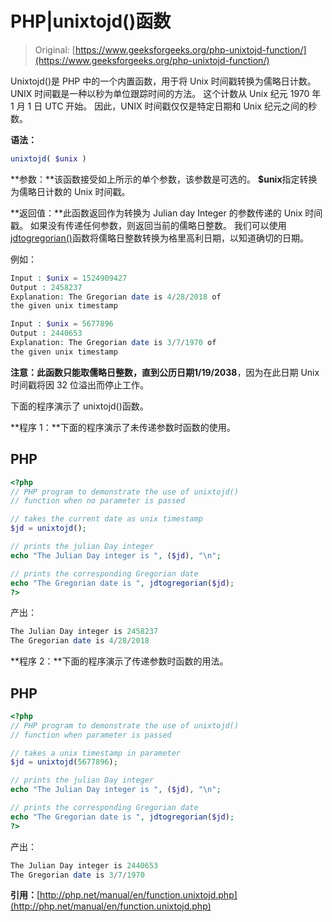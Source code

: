 # PHP|unixtojd()函数

> Original: [https://www.geeksforgeeks.org/php-unixtojd-function/](https://www.geeksforgeeks.org/php-unixtojd-function/)

Unixtojd()是 PHP 中的一个内置函数，用于将 Unix 时间戳转换为儒略日计数。 UNIX 时间戳是一种以秒为单位跟踪时间的方法。 这个计数从 Unix 纪元 1970 年 1 月 1 日 UTC 开始。 因此，UNIX 时间戳仅仅是特定日期和 Unix 纪元之间的秒数。

**语法：**

```php
unixtojd( $unix )
```

**参数：**该函数接受如上所示的单个参数，该参数是可选的。 **$unix**指定转换为儒略日计数的 Unix 时间戳。

**返回值：**此函数返回作为转换为 Julian day Integer 的参数传递的 Unix 时间戳。 如果没有传递任何参数，则返回当前的儒略日整数。 我们可以使用[jdtogregorian()](https://www.geeksforgeeks.org/php-jdtogregorian-function/)函数将儒略日整数转换为格里高利日期，以知道确切的日期。

例如：

```php
Input : $unix = 1524909427
Output : 2458237
Explanation: The Gregorian date is 4/28/2018 of 
the given unix timestamp 

Input : $unix = 5677896
Output : 2440653
Explanation: The Gregorian date is 3/7/1970 of 
the given unix timestamp 
```

**注意：**此函数只能取儒略日整数，直到公历日期**1/19/2038**，因为在此日期 Unix 时间戳将因 32 位溢出而停止工作。

下面的程序演示了 unixtojd()函数。

**程序 1：**下面的程序演示了未传递参数时函数的使用。

## PHP

```php
<?php
// PHP program to demonstrate the use of unixtojd()
// function when no parameter is passed

// takes the current date as unix timestamp
$jd = unixtojd();

// prints the julian Day integer
echo "The Julian Day integer is ", ($jd), "\n";

// prints the corresponding Gregorian date
echo "The Gregorian date is ", jdtogregorian($jd);
?>
```

产出：

```php
The Julian Day integer is 2458237
The Gregorian date is 4/28/2018
```

**程序 2：**下面的程序演示了传递参数时函数的用法。

## PHP

```php
<?php
// PHP program to demonstrate the use of unixtojd()
// function when parameter is passed

// takes a unix timestamp in parameter
$jd = unixtojd(5677896);

// prints the julian Day integer
echo "The Julian Day integer is ", ($jd), "\n";

// prints the corresponding Gregorian date
echo "The Gregorian date is ", jdtogregorian($jd);
?>
```

产出：

```php
The Julian Day integer is 2440653
The Gregorian date is 3/7/1970
```

**引用：**[http://php.net/manual/en/function.unixtojd.php](http://php.net/manual/en/function.unixtojd.php)